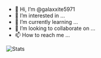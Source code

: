 - 👋 Hi, I’m @galaxxite5971
- 👀 I’m interested in ...
- 🌱 I’m currently learning ...
- 💞️ I’m looking to collaborate on ...
- 📫 How to reach me ...

<!---
galaxxite5971/galaxxite5971 is a ✨ special ✨ repository because its `README.md` (this file) appears on your GitHub profile.
You can click the Preview link to take a look at your changes.
--->

![Stats](https://github-readme-stats.vercel.app/api?username=galaxxite5971&show_icons=true&theme=radical)
